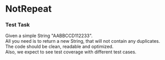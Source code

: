 # NotRepeat

### Test Task

Given a simple String "AABBCCD112233".  
All you need is to return a new String, that will not contain any duplicates.  
The code should be clean, readable and optimized.  
Also, we expect to see test coverage with different test cases.  
